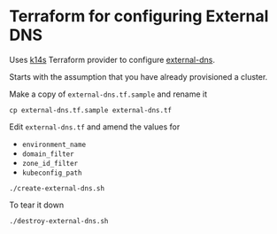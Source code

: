 # Terraform for configuring External DNS

Uses [k14s](https://github.com/k14s/terraform-provider-k14s) Terraform provider to configure [external-dns](https://github.com/kubernetes-sigs/external-dns).

Starts with the assumption that you have already provisioned a cluster.

Make a copy of `external-dns.tf.sample` and rename it

```
cp external-dns.tf.sample external-dns.tf
```

Edit `external-dns.tf` and amend the values for

* `environment_name`
* `domain_filter`
* `zone_id_filter`
* `kubeconfig_path`

```
./create-external-dns.sh
```

To tear it down

```
./destroy-external-dns.sh
```
